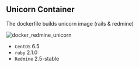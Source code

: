 ## Unicorn Container

The dockerfile builds unicorn image (rails & redmine)

![docker_redmine_unicorn](https://docs.google.com/drawings/d/1-bE_LKja5INIx80dY_e2WE3_1d3CyekxfA4oei5YjCA/pub?w=960&amp;h=720)

- `CentOS` 6.5
- `ruby` 2.1.0
- `Redmine` 2.5-stable
